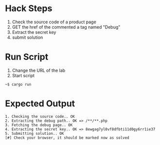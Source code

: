 # Hack Steps

1. Check the source code of a product page
2. GET the href of the commented a tag named "Debug"
3. Extract the secret key 
4. submit solution

# Run Script

1. Change the URL of the lab
2. Start script

```
~$ cargo run
```

# Expected Output

```
1. Checking the source code.. OK
2. Extracting the debug path.. OK => /**/**.php
3. Fetching the debug page.. OK
4. Extracting the secret key.. OK => 8ewgag7yl0vf8dfbti11d0gy6rr1ie37
5. Submitting solution.. OK
[#] Check your browser, it should be marked now as solved
```
